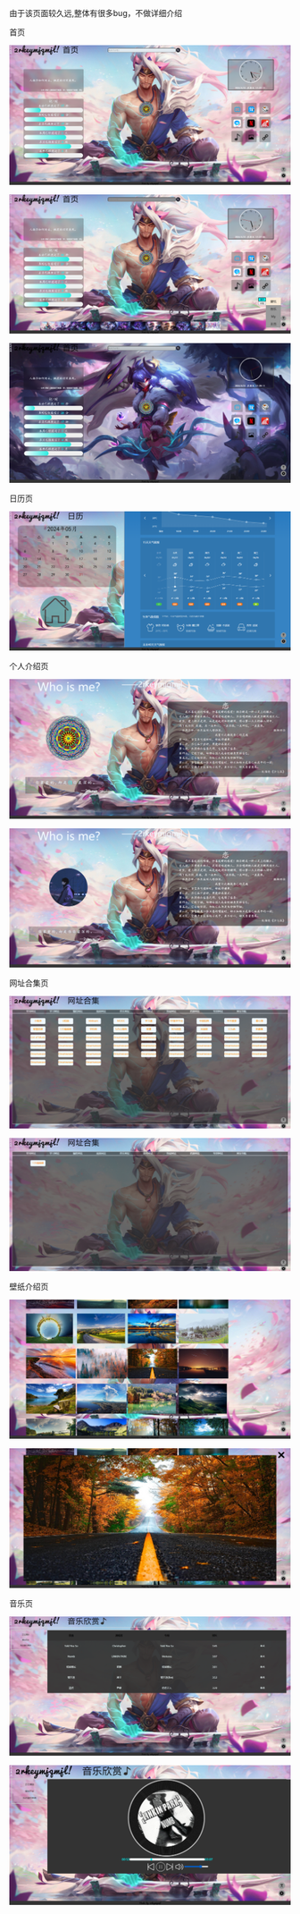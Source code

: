 由于该页面较久远,整体有很多bug，不做详细介绍

首页

![1717147346246](assets/1717147346246.png)

![1717147671553](assets/1717147671553.png)

![1717147696339](assets/1717147696339.png)



日历页

![1717147743911](assets/1717147743911.png)

个人介绍页

![1717147773768](assets/1717147773768.png)

![1717147790908](assets/1717147790908.png)



网址合集页

![1717147809750](assets/1717147809750.png)

![1717147818018](assets/1717147818018.png)

壁纸介绍页

![1717147850753](assets/1717147850753.png)

![1717147857085](assets/1717147857085.png)



音乐页

![1717147892143](assets/1717147892143.png)

![1717147909771](assets/1717147909771.png)











